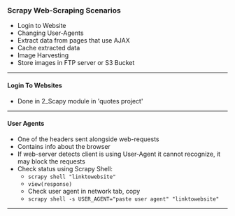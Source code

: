 ### Scrapy Web-Scraping Scenarios

- Login to Website
- Changing User-Agents
- Extract data from pages that use AJAX
- Cache extracted data 
- Image Harvesting
- Store images in FTP server or S3 Bucket

---

#### Login To Websites
- Done in 2_Scapy module in 'quotes project'

---

#### User Agents
- One of the headers sent alongside web-requests
- Contains info about the browser
- If web-server detects client is using User-Agent it cannot recognize, it may block the requests
- Check status using Scrapy Shell:
    - ```scrapy shell "linktowebsite"```
    - ```view(response)```
    - Check user agent in network tab, copy
    - ```scrapy shell -s USER_AGENT="paste user agent" "linktowebsite"```

---